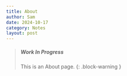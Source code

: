 ```yaml
---
title: About
author: Sam
date: 2024-10-17
category: Notes
layout: post
---
```


> ##### Work In Progress
>
> This is an About page.
{: .block-warning }
